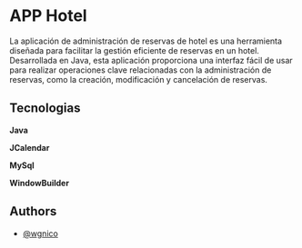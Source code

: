 
# APP Hotel

La aplicación de administración de reservas de hotel es una herramienta diseñada para facilitar la gestión eficiente de reservas en un hotel. Desarrollada en Java, esta aplicación proporciona una interfaz fácil de usar para realizar operaciones clave relacionadas con la administración de reservas, como la creación, modificación y cancelación de reservas.


## Tecnologias

**Java**

**JCalendar**

**MySql**

**WindowBuilder**




## Authors

- [@wgnico](https://www.github.com/wgnico)
